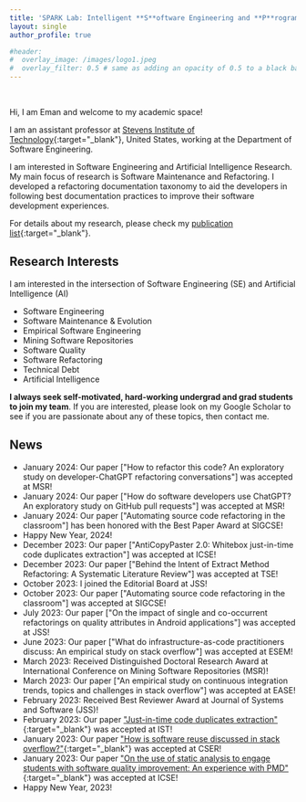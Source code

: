 ```yaml
---
title: 'SPARK Lab: Intelligent **S**oftware Engineering and **P**rogram **A**nalysis to Advance **R**esearch and **K**nowledge'
layout: single
author_profile: true

#header:
#  overlay_image: /images/logo1.jpeg
#  overlay_filter: 0.5 # same as adding an opacity of 0.5 to a black background
---
```


<br>

<!--**I am in the job market!**-->


Hi, I am Eman and welcome to my academic space!

I am an assistant professor at [Stevens Institute of Technology](https://www.stevens.edu/){:target="_blank"}, United States, working at the Department of Software Engineering. 

I am interested in Software Engineering and Artificial Intelligence Research. My main focus of research is Software Maintenance and Refactoring. I developed a refactoring documentation taxonomy to aid the developers in following best documentation practices to improve their software development experiences.

For details about my research, please check my [publication list](https://emanalomar.github.io/AlOmarEA/publications/){:target="_blank"}.

## Research Interests

I am interested in the intersection of Software Engineering (SE) and Artificial Intelligence (AI)

- Software Engineering
- Software Maintenance & Evolution
- Empirical Software Engineering
- Mining Software Repositories
- Software Quality
- Software Refactoring
- Technical Debt
- Artificial Intelligence

**I always seek self-motivated, hard-working undergrad and grad students to join my team**. If you are interested, please look on my Google Scholar to see if you are passionate about any of these topics, then contact me.

## News
- January 2024: Our paper ["How to refactor this code? An exploratory study on developer-ChatGPT refactoring conversations"] was accepted at MSR!
- January 2024: Our paper ["How do software developers use ChatGPT? An exploratory study on GitHub pull requests"] was accepted at MSR!
- January 2024: Our paper ["Automating source code refactoring in the classroom"] has been honored with the Best Paper Award at SIGCSE!
- Happy New Year, 2024! 
- December 2023: Our paper ["AntiCopyPaster 2.0: Whitebox just-in-time code duplicates extraction"] was accepted at ICSE!
- December 2023: Our paper ["Behind the Intent of Extract Method Refactoring: A Systematic Literature Review"] was accepted at TSE!
- October 2023: I joined the Editorial Board at JSS!
- October 2023: Our paper ["Automating source code refactoring in the classroom"] was accepted at SIGCSE!
- July 2023: Our paper ["On the impact of single and co-occurrent refactorings on quality attributes in Android applications"] was accepted at JSS!
- June 2023: Our paper ["What do infrastructure-as-code practitioners discuss: An empirical study on stack overflow"] was accepted at ESEM!
- March 2023: Received Distinguished Doctoral Research Award at International Conference on Mining Software Repositories (MSR)!
- March 2023: Our paper ["An empirical study on continuous integration trends, topics and challenges in stack overflow"] was accepted at EASE!
- February 2023: Received Best Reviewer Award at Journal of Systems and Software (JSS)!
- February 2023: Our paper ["Just-in-time code duplicates extraction"](/AlOmarEA/Preprint/IST23-preprint.pdf){:target="_blank"} was accepted at IST!
- January 2023: Our paper ["How is software reuse discussed in stack overflow?"](/AlOmarEA/Preprint/CSER23-preprint.pdf){:target="_blank"} was accepted at CSER!
- January 2023: Our paper ["On the use of static analysis to engage students with software quality improvement: An experience with PMD"](/AlOmarEA/Preprint/ICSE23-preprint.pdf){:target="_blank"} was accepted at ICSE!
- Happy New Year, 2023! 
<!--- September 2021: Our paper ["Behind the Scenes: On the relationship between developer experience and refactoring"](/AlOmarEA/Preprint/JSEP21-preprint.pdf){:target="_blank"} was accepted at JSEP!-->
<!--- July 2021: Our paper ["One thousand and one stories: A large-scale survey of software refactoring"](/AlOmarEA/Preprint/FSE21-preprint.pdf){:target="_blank"} was accepted at FSE!-->
<!--- June 2021: Our paper ["SATDBailiff - Mining and tracking self-admitted technical debt"](/AlOmarEA/Preprint/SCP21-preprint.pdf){:target="_blank"} was accepted at SCP!-->
<!--- June 2021: Our paper ["On preserving the behavior in software refactoring: A systematic mapping study"](/AlOmarEA/Preprint/IST21-preprint.pdf){:target="_blank"} was accepted at IST!-->
<!---  May 2021: I will be part of the Program Committee at [IWoR 2021](){:target="_blank"}.-->  
<!--- January  2021: Our paper ["Finding the needle in a haystack: On the automatic identification of accessibility user reviews"](/AlOmarEA/Preprint/CHI21-preprint.pdf){:target="_blank"} was accepted at CHI!-->
<!--- January  2021: Our paper ["Refactoring practices in the context of modern code review: An industrial case study at Xerox"](https://arxiv.org/pdf/2102.05201.pdf){:target="_blank"} was accepted at ICSE!-->





